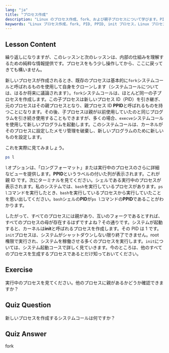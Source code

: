```yaml
---
lang: "ja"
title: "プロセス作成"
description: "Linux のプロセス作成、fork、および親子プロセスについて学びます。PID、PPID、および init プロセスを理解します。Linux プロセス管理の初心者向けガイドです。"
keywords: "Linux プロセス作成，fork, PID, PPID, init プロセス，Linux プロセス，初心者，チュートリアル，ガイド"
---
```


## Lesson Content

繰り返しになりますが、このレッスンと次のレッスンは、内部の仕組みを理解するための純粋な情報提供です。プロセスをもう少し操作してから、ここに戻ってきても構いません。

新しいプロセスが作成されるとき、既存のプロセスは基本的に`fork`システムコールと呼ばれるものを使用して自身をクローンします（システムコールについては、はるか将来に議論されます）。`fork`システムコールは、ほとんど同一の子プロセスを作成します。この子プロセスは新しいプロセス ID（PID）を引き継ぎ、元のプロセスはその親プロセスとなり、親プロセス ID **PPID**と呼ばれるものを持つことになります。その後、子プロセスは親が以前使用していたのと同じプログラムを引き続き使用することもできますが、多くの場合、`execve`システムコールを使用して新しいプログラムを起動します。このシステムコールは、カーネルがそのプロセスに設定したメモリ管理を破棄し、新しいプログラムのために新しいものを設定します。

これを実際に見てみましょう。

```bash
ps l
```

`l`オプションは、「ロングフォーマット」または実行中のプロセスのさらに詳細なビューを提供します。**PPID**というラベルの付いた列が表示されます。これが親 ID です。次にターミナルを見てください。シェルである実行中のプロセスが表示されます。私のシステムでは、`bash`を実行しているプロセスがあります。`ps l`コマンドを実行したとき、`bash`を実行しているプロセスから実行していたことを思い出してください。`bash`シェルの**PID**が`ps l`コマンドの**PPID**であることがわかります。

したがって、すべてのプロセスには親があり、互いのフォークであるとすれば、すべてのプロセスの母が存在するはずですよね？その通りです。システムが起動すると、カーネルは**init**と呼ばれるプロセスを作成します。その PID は 1 です。`init`プロセスは、システムがシャットダウンしない限り終了できません。root 権限で実行され、システムを稼働させる多くのプロセスを実行します。`init`については、システム起動コースで詳しく見ていきます。今のところは、他のすべてのプロセスを生成するプロセスであるとだけ知っておいてください。

## Exercise

実行中のプロセスを見てください。他のプロセスに親があるかどうか確認できますか？

## Quiz Question

新しいプロセスを作成するシステムコールは何ですか？

## Quiz Answer

fork
